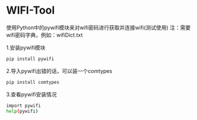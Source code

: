 # WIFI-Tool

使用Python中的pywifi模块来对wifi密码进行获取并连接wifi(测试使用)
注：需要wifi密码字典，例如：wifiDict.txt

1.安装pywifi模块

```bash
pip install pywifi
```
2.导入pywifi出错的话，可以装一个comtypes

```bash
pip install comtypes
```
3.查看pywifi安装情况
```bash
import pywifi
help(pywifi)
```
